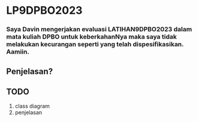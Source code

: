 # LP9DPBO2023

### Saya Davin mengerjakan evaluasi LATIHAN9DPBO2023 dalam mata kuliah DPBO untuk keberkahanNya maka saya tidak melakukan kecurangan seperti yang telah dispesifikasikan. Aamiin.

## Penjelasan?

## TODO
1. class diagram
2. penjelasan
